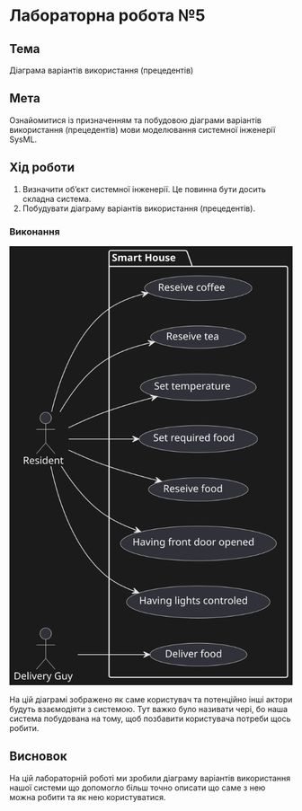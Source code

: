 # Лабораторна робота №5

## Тема

Діаграма варіантів використання (прецедентів)

## Мета

Ознайомитися із призначенням та побудовою діаграми варіантів використання (прецедентів) мови моделювання системної інженерії SysML.

## Хід роботи

1. Визначити об’єкт системної інженерії. Це повинна бути досить складна система.
2. Побудувати діаграму варіантів використання (прецедентів).

### Виконання

![usecase diagram](assets/diagram.svg)

На цій діаграмі зображено як саме користувач та потенційно інші актори будуть взаємодіяти з системою. Тут важко було називати чері, бо наша система побудована на тому, щоб позбавити користувача потреби щось робити.

## Висновок

На цій лабораторній роботі ми зробили діаграму варіантів використання нашої системи що допомогло більш точно описати що саме з нею можна робити та як нею користуватися.
